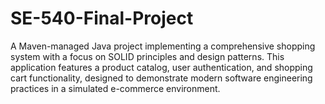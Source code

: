 # SE-540-Final-Project
A Maven-managed Java project implementing a comprehensive shopping system with a focus on SOLID principles and design patterns. This application features a product catalog, user authentication, and shopping cart functionality, designed to demonstrate modern software engineering practices in a simulated e-commerce environment.
